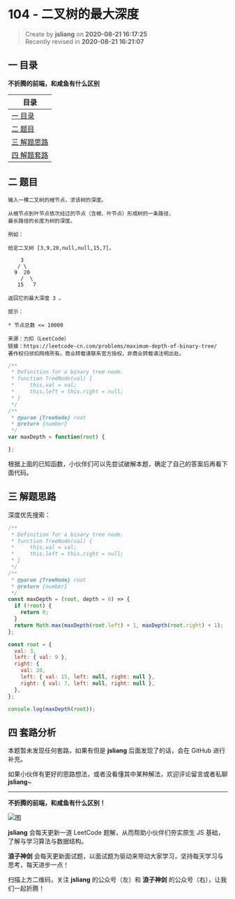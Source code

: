 104 - 二叉树的最大深度
===

> Create by **jsliang** on **2020-08-21 16:17:25**  
> Recently revised in **2020-08-21 16:21:07**

## 一 目录

**不折腾的前端，和咸鱼有什么区别**

| 目录 |
| --- |
| [一 目录](#chapter-one) |
| [二 题目](#chapter-two) |
| [三 解题思路](#chapter-three) |
| [四 解题套路](#chapter-four) |

## 二 题目



```
输入一棵二叉树的根节点，求该树的深度。

从根节点到叶节点依次经过的节点（含根、叶节点）形成树的一条路径，
最长路径的长度为树的深度。

例如：

给定二叉树 [3,9,20,null,null,15,7]，

    3
   / \
  9  20
    /  \
   15   7

返回它的最大深度 3 。

提示：

* 节点总数 <= 10000

来源：力扣（LeetCode）
链接：https://leetcode-cn.com/problems/maximum-depth-of-binary-tree/
著作权归领扣网络所有。商业转载请联系官方授权，非商业转载请注明出处。
```

```js
/**
 * Definition for a binary tree node.
 * function TreeNode(val) {
 *     this.val = val;
 *     this.left = this.right = null;
 * }
 */
/**
 * @param {TreeNode} root
 * @return {number}
 */
var maxDepth = function(root) {

};
```

根据上面的已知函数，小伙伴们可以先尝试破解本题，确定了自己的答案后再看下面代码。

## 三 解题思路



深度优先搜索：

```js
/**
 * Definition for a binary tree node.
 * function TreeNode(val) {
 *     this.val = val;
 *     this.left = this.right = null;
 * }
 */
/**
 * @param {TreeNode} root
 * @return {number}
 */
const maxDepth = (root, depth = 0) => {
  if (!root) {
    return 0;
  }
  return Math.max(maxDepth(root.left) + 1, maxDepth(root.right) + 1);
};

const root = {
  val: 3,
  left: { val: 9 },
  right: {
    val: 20,
    left: { val: 15, left: null, right: null },
    right: { val: 7, left: null, right: null },
  },
};

console.log(maxDepth(root));
```

## 四 套路分析



本题暂未发现任何套路，如果有但是 **jsliang** 后面发现了的话，会在 GitHub 进行补充。

如果小伙伴有更好的思路想法，或者没看懂其中某种解法，欢迎评论留言或者私聊 **jsliang**~

---

**不折腾的前端，和咸鱼有什么区别！**

![图](https://github.com/LiangJunrong/document-library/blob/master/public-repertory/img/z-index-small.png?raw=true)

**jsliang** 会每天更新一道 LeetCode 题解，从而帮助小伙伴们夯实原生 JS 基础，了解与学习算法与数据结构。

**浪子神剑** 会每天更新面试题，以面试题为驱动来带动大家学习，坚持每天学习与思考，每天进步一点！

扫描上方二维码，关注 **jsliang** 的公众号（左）和 **浪子神剑** 的公众号（右），让我们一起折腾！

